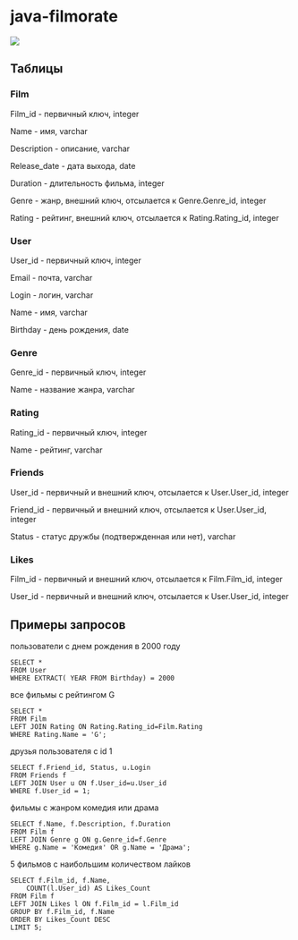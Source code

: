 # java-filmorate

![](https://github.com/user-attachments/assets/e89bec0d-0ec5-4760-bfb3-9c3532fc1e63)


## Таблицы

### Film
Film_id - первичный ключ, integer

Name - имя, varchar 

Description - описание, varchar

Release_date - дата выхода, date

Duration - длительность фильма, integer

Genre - жанр, внешний ключ, отсылается к Genre.Genre_id, integer 

Rating - рейтинг, внешний ключ, отсылается к Rating.Rating_id, integer

### User
User_id - первичный ключ, integer

Email - почта, varchar 

Login - логин, varchar

Name - имя, varchar 

Birthday - день рождения, date

### Genre
Genre_id - первичный ключ, integer

Name - название жанра, varchar 

### Rating
Rating_id - первичный ключ, integer

Name - рейтинг, varchar

### Friends
User_id - первичный и внешний ключ, отсылается к User.User_id, integer 

Friend_id - первичный и внешний ключ, отсылается к User.User_id, integer 

Status - статус дружбы (подтвержденная или нет), varchar

### Likes
Film_id - первичный и внешний ключ, отсылается к Film.Film_id, integer 

User_id - первичный и внешний ключ, отсылается к User.User_id, integer 


## Примеры запросов
пользователи с днем рождения в 2000 году
```
SELECT *
FROM User
WHERE EXTRACT( YEAR FROM Birthday) = 2000
```
все фильмы с рейтингом G
```
SELECT *
FROM Film
LEFT JOIN Rating ON Rating.Rating_id=Film.Rating
WHERE Rating.Name = 'G';
```
друзья пользователя с id 1
```
SELECT f.Friend_id, Status, u.Login
FROM Friends f
LEFT JOIN User u ON f.User_id=u.User_id
WHERE f.User_id = 1;
```
фильмы с жанром комедия или драма
 ```
SELECT f.Name, f.Description, f.Duration
FROM Film f
LEFT JOIN Genre g ON g.Genre_id=f.Genre
WHERE g.Name = 'Комедия' OR g.Name = 'Драма';
```
5 фильмов с наибольшим количеством лайков
```
SELECT f.Film_id, f.Name, 
    COUNT(l.User_id) AS Likes_Count
FROM Film f
LEFT JOIN Likes l ON f.Film_id = l.Film_id
GROUP BY f.Film_id, f.Name
ORDER BY Likes_Count DESC
LIMIT 5;
```
